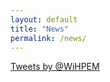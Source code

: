 ```yaml
---
layout: default
title: "News"
permalink: /news/
---
```


<a class="twitter-timeline" href="https://twitter.com/WiHPEM" data-widget-id="640661654435405825">Tweets by @WiHPEM</a>
<script>!function(d,s,id){var js,fjs=d.getElementsByTagName(s)[0],p=/^http:/.test(d.location)?'http':'https';if(!d.getElementById(id)){js=d.createElement(s);js.id=id;js.src=p+"://platform.twitter.com/widgets.js";fjs.parentNode.insertBefore(js,fjs);}}(document,"script","twitter-wjs");</script>